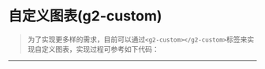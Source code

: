 # 自定义图表(g2-custom)
>为了实现更多样的需求，目前可以通过`<g2-custom></g2-custom>`标签来实现自定义图表，实现过程可参考如下代码：
------
<vuep style="width: 770px; margin: 0 auto;" :options="{ 'lineNumbers': true, mode: 'text/x-vue', theme: 'darcula' }" template="#demo"></vuep>

<script v-pre type="text/x-template" id="demo">
<!-- 通过<g2-custom>标签实现简单柱图 -->
<template>
  <g2-custom style="height: 300px; width: 760px; margin: 20px auto;" 
  :data="data" :option="customOption"></g2-custom>
</template>

<script>
// !!!注意: 在vue中使用时需要将"module.exports = {"改为"export default {"
module.exports = {
  name: 'app',
  data () {
    return {
      data: [
        { name: 'test1', value: 123 },
        { name: 'test2', value: 246 }
      ]
    }
  },
  methods: {
    customOption (chart, dataset, data) {
      <!-- chart 为图表实例，dataset 为数据集实例， data为图表数据 -->
      let dv = dataset.createView().source(data)
      chart.source(dv)
      chart.interval().position('name*value')
    }
  }
}
</script>

<style>
</style>
</script>